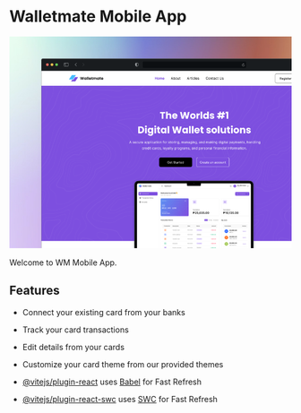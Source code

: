 # Walletmate Mobile App

![Wallet mate thumbnail](/src/assets/WM-Image.png)

Welcome to WM Mobile App.

## Features
- Connect your existing card from your banks
- Track your card transactions
- Edit details from your cards
- Customize your card theme from our provided themes

- [@vitejs/plugin-react](https://github.com/vitejs/vite-plugin-react/blob/main/packages/plugin-react/README.md) uses [Babel](https://babeljs.io/) for Fast Refresh
- [@vitejs/plugin-react-swc](https://github.com/vitejs/vite-plugin-react-swc) uses [SWC](https://swc.rs/) for Fast Refresh
